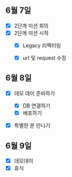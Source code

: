 ## 6월 7일

- [x] 2단계 미션 회의
- [x] 2단계 미션 시작
  - [x] Legacy 리팩터링
  - [x] urI 및 request 수정



## 6월 8일

- [x] 데모 데이 준비하기
  - [x] DB 연결하기
  - [x] 배포하기
- [x] 특별한 분 만나기



## 6월 9일

- [x] 데모데이
- [x] 휴식
